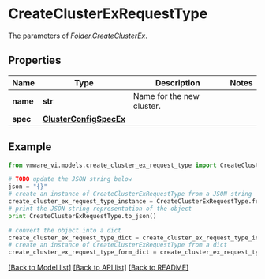 # CreateClusterExRequestType

The parameters of *Folder.CreateClusterEx*. 

## Properties
Name | Type | Description | Notes
------------ | ------------- | ------------- | -------------
**name** | **str** | Name for the new cluster.  | 
**spec** | [**ClusterConfigSpecEx**](ClusterConfigSpecEx.md) |  | 

## Example

```python
from vmware_vi.models.create_cluster_ex_request_type import CreateClusterExRequestType

# TODO update the JSON string below
json = "{}"
# create an instance of CreateClusterExRequestType from a JSON string
create_cluster_ex_request_type_instance = CreateClusterExRequestType.from_json(json)
# print the JSON string representation of the object
print CreateClusterExRequestType.to_json()

# convert the object into a dict
create_cluster_ex_request_type_dict = create_cluster_ex_request_type_instance.to_dict()
# create an instance of CreateClusterExRequestType from a dict
create_cluster_ex_request_type_form_dict = create_cluster_ex_request_type.from_dict(create_cluster_ex_request_type_dict)
```
[[Back to Model list]](../README.md#documentation-for-models) [[Back to API list]](../README.md#documentation-for-api-endpoints) [[Back to README]](../README.md)


